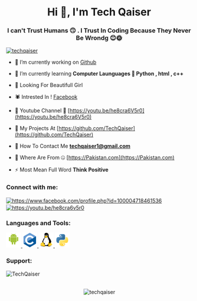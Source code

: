 <h1 align="center">Hi 👋, I'm Tech Qaiser</h1>
<h3 align="center">I can't Trust Humans 🙃 . I Trust In Coding Because They Never Be Wrondg 😊🌞</h3>

<p align="left"> <a href="https://github.com/ryo-ma/github-profile-trophy"><img src="https://github-profile-trophy.vercel.app/?username=techqaiser" alt="techqaiser" /></a> </p>

- 🔭 I’m currently working on [Github](https://github.com/TechQaiser)

- 🌱 I’m currently learning **Computer Launguages 🤖 Python , html , c++**

- 🧖 Looking For Beautifull Girl

- 🕷️ Intrested In ! [Facebook](https://facebook.com)

- 💌 Youtube Channel 💟 [https://youtu.be/he8cra6V5r0](https://youtu.be/he8cra6V5r0)

- 📝 My Projects At [https://github.com/TechQaiser](https://github.com/TechQaiser)



- 📨 How To Contact Me **techqaiser1@gmail.com**

- 📄 Where Are From 🤐 [https://Pakistan.com](https://Pakistan.com)

- ⚡ Most Mean Full Word **Think Positive**

<h3 align="left">Connect with me:</h3>
<p align="left">
<a href="www.facebook.com/profile.php?id=100004718461536" target="blank"><img align="center" src="https://raw.githubusercontent.com/rahuldkjain/github-profile-readme-generator/master/src/images/icons/Social/facebook.svg" alt="https://www.facebook.com/profile.php?id=100004718461536" height="30" width="40" /></a>
<a href="https://youtu.be/he8cra6V5r0" target="blank"><img align="center" src="https://raw.githubusercontent.com/rahuldkjain/github-profile-readme-generator/master/src/images/icons/Social/youtube.svg" alt="https://youtu.be/he8cra6v5r0" height="30" width="40" /></a>
</p>

<h3 align="left">Languages and Tools:</h3>
<p align="left"> <a href="https://developer.android.com" target="_blank"> <img src="https://raw.githubusercontent.com/devicons/devicon/master/icons/android/android-original-wordmark.svg" alt="android" width="40" height="40"/> </a> <a href="https://www.cprogramming.com/" target="_blank"> <img src="https://raw.githubusercontent.com/devicons/devicon/master/icons/c/c-original.svg" alt="c" width="40" height="40"/> </a> <a href="https://www.linux.org/" target="_blank"> <img src="https://raw.githubusercontent.com/devicons/devicon/master/icons/linux/linux-original.svg" alt="linux" width="40" height="40"/> </a> <a href="https://www.python.org" target="_blank"> <img src="https://raw.githubusercontent.com/devicons/devicon/master/icons/python/python-original.svg" alt="python" width="40" height="40"/> </a> </p>

<h3 align="left">Support:</h3>
<p><a href="https://www.buymeacoffee.com/TechQaiser"> <img align="left" src="https://cdn.buymeacoffee.com/buttons/v2/default-yellow.png" height="50" width="210" alt="TechQaiser" /></a></p><br><br>

<p><img align="center" src="https://github-readme-stats.vercel.app/api/top-langs?username=techqaiser&show_icons=true&locale=en&layout=compact" alt="techqaiser" /></p>
